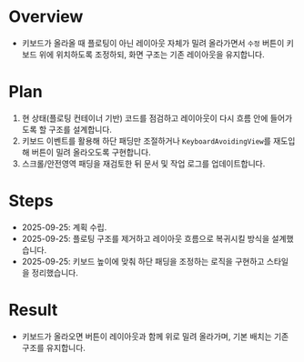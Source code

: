 # Overview
- 키보드가 올라올 때 플로팅이 아닌 레이아웃 자체가 밀려 올라가면서 `수정` 버튼이 키보드 위에 위치하도록 조정하되, 화면 구조는 기존 레이아웃을 유지합니다.

# Plan
1. 현 상태(플로팅 컨테이너 기반) 코드를 점검하고 레이아웃이 다시 흐름 안에 들어가도록 할 구조를 설계합니다.
2. 키보드 이벤트를 활용해 하단 패딩만 조절하거나 `KeyboardAvoidingView`를 재도입해 버튼이 밀려 올라오도록 구현합니다.
3. 스크롤/안전영역 패딩을 재검토한 뒤 문서 및 작업 로그를 업데이트합니다.

# Steps
- 2025-09-25: 계획 수립.
- 2025-09-25: 플로팅 구조를 제거하고 레이아웃 흐름으로 복귀시킬 방식을 설계했습니다.
- 2025-09-25: 키보드 높이에 맞춰 하단 패딩을 조정하는 로직을 구현하고 스타일을 정리했습니다.

# Result
- 키보드가 올라오면 버튼이 레이아웃과 함께 위로 밀려 올라가며, 기본 배치는 기존 구조를 유지합니다.
